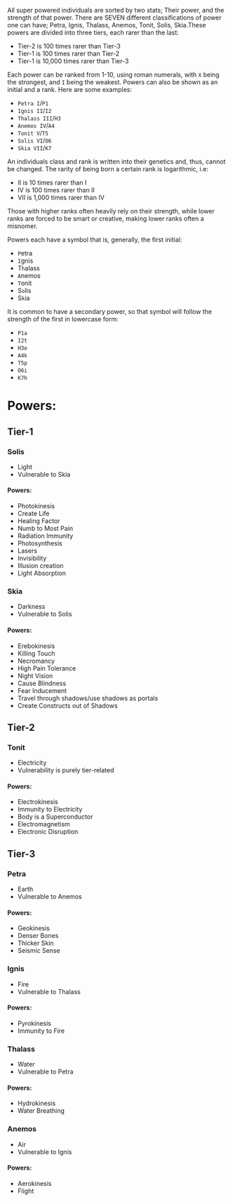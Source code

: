 All super powered individuals are sorted by two stats; Their power, and the strength of that power. There are SEVEN different classifications of power one can have; Petra, Ignis, Thalass, Anemos, Tonit, Solis, Skia.These powers are divided into three tiers, each rarer than the last:
- Tier-2 is 100 times rarer than Tier-3
- Tier-1 is 100 times rarer than Tier-2
- Tier-1 is 10,000 times rarer than Tier-3

Each power can be ranked from 1-10, using roman numerals, with `X` being the strongest, and `I` being the weakest. Powers can also be shown as an initial and a rank. Here are some examples:
- `Petra I`/`P1`
- `Ignis II`/`I2`
- `Thalass III`/`H3`
- `Anemos IV`/`A4`
- `Tonit V`/`T5`
- `Solis VI`/`O6`
- `Skia VII`/`K7`

An individuals class and rank is written into their genetics and, thus, cannot be changed. The rarity of being born a certain rank is logarithmic, i.e:
- II is 10 times rarer than I
- IV is 100 times rarer than II
- VII is 1,000 times rarer than IV

Those with higher ranks often heavily rely on their strength, while lower ranks are forced to be smart or creative, making lower ranks often a misnomer.

Powers each have a symbol that is, generally, the first initial:
- `P`etra
- `I`gnis
- T`h`alass
- `A`nemos
- `T`onit
- S`o`lis
- S`k`ia

It is common to have a secondary power, so that symbol will follow the strength of the first in lowercase form:
- `P1a`
- `I2t`
- `H3o`
- `A4k`
- `T5p`
- `O6i`
- `K7h`

# Powers:

## Tier-1

### Solis
- Light
- Vulnerable to Skia

#### Powers:
- Photokinesis
- Create Life
- Healing Factor
- Numb to Most Pain
- Radiation Immunity
- Photosynthesis
- Lasers
- Invisibility
- Illusion creation
- Light Absorption

### Skia
- Darkness
- Vulnerable to Solis

#### Powers:
- Erebokinesis
- Killing Touch
- Necromancy
- High Pain Tolerance
- Night Vision
- Cause Blindness
- Fear Inducement
- Travel through shadows/use shadows as portals
- Create Constructs out of Shadows

## Tier-2

### Tonit
- Electricity
- Vulnerability is purely tier-related

#### Powers:
- Electrokinesis
- Immunity to Electricity
- Body is a Superconductor
- Electromagnetism
- Electronic Disruption

## Tier-3

### Petra
- Earth
- Vulnerable to Anemos

#### Powers:
- Geokinesis
- Denser Bones
- Thicker Skin
- Seismic Sense

### Ignis
- Fire
- Vulnerable to Thalass

#### Powers:
- Pyrokinesis
- Immunity to Fire

### Thalass
- Water
- Vulnerable to Petra

#### Powers:
- Hydrokinesis
- Water Breathing

### Anemos
- Air
- Vulnerable to Ignis

#### Powers:
- Aerokinesis
- Flight